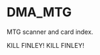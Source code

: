# DMA_MTG

MTG scanner and card index.









































































































KILL FINLEY! KILL FINLEY!
